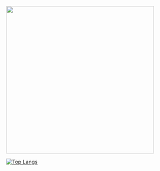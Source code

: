 <img src="https://github-readme-stats.vercel.app/api?username=DarshitBhuva&show_icons=true&theme=dracula" width="400">

[![Top Langs](https://github-readme-stats.vercel.app/api/top-langs/?username=DarshitBhuva)](https://github.com/anuraghazra/github-readme-stats)
